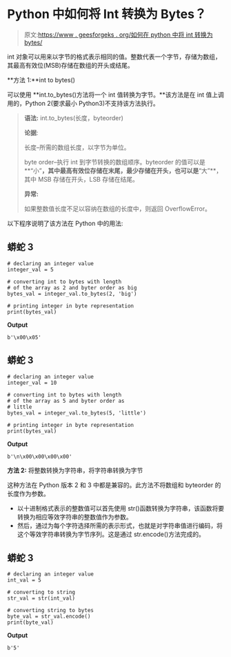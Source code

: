 # Python 中如何将 Int 转换为 Bytes？

> 原文:[https://www . geesforgeks . org/如何在 python 中将 int 转换为 bytes/](https://www.geeksforgeeks.org/how-to-convert-int-to-bytes-in-python/)

int 对象可以用来以字节的格式表示相同的值。整数代表一个字节，存储为数组，其最高有效位(MSB)存储在数组的开头或结尾。

**方法 1:**int to bytes()

可以使用 **int.to_bytes()方法将一个 int 值转换为字节。**该方法是在 int 值上调用的，Python 2(要求最小 Python3)不支持该方法执行。

> **语法:** int.to_bytes(长度，byteorder)
> 
> **论据**:
> 
> 长度–所需的数组长度，以字节为单位。
> 
> byte order–执行 int 到字节转换的数组顺序。byteorder 的值可以是**“小”**，其中最高有效位存储在末尾，最少存储在开头，也可以是**“大”**，其中 MSB 存储在开头，LSB 存储在结尾。
> 
> **异常:**
> 
> 如果整数值长度不足以容纳在数组的长度中，则返回 OverflowError。

以下程序说明了该方法在 Python 中的用法:

## 蟒蛇 3

```
# declaring an integer value
integer_val = 5

# converting int to bytes with length 
# of the array as 2 and byter order as big
bytes_val = integer_val.to_bytes(2, 'big')

# printing integer in byte representation
print(bytes_val)
```

**Output**

```
b'\x00\x05'
```

## 蟒蛇 3

```
# declaring an integer value
integer_val = 10

# converting int to bytes with length 
# of the array as 5 and byter order as 
# little
bytes_val = integer_val.to_bytes(5, 'little')

# printing integer in byte representation
print(bytes_val)
```

**Output**

```
b'\n\x00\x00\x00\x00'
```

**方法 2:** 将整数转换为字符串，将字符串转换为字节

这种方法在 Python 版本 2 和 3 中都是兼容的。此方法不将数组和 byteorder 的长度作为参数。

*   以十进制格式表示的整数值可以首先使用 str()函数转换为字符串，该函数将要转换为相应等效字符串的整数值作为参数。
*   然后，通过为每个字符选择所需的表示形式，也就是对字符串值进行编码，将这个等效字符串转换为字节序列。这是通过 str.encode()方法完成的。

## 蟒蛇 3

```
# declaring an integer value
int_val = 5

# converting to string
str_val = str(int_val)

# converting string to bytes
byte_val = str_val.encode()
print(byte_val)
```

**Output**

```
b'5'
```